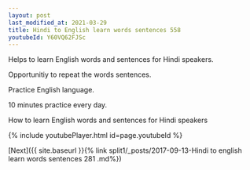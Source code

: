 ```yaml
---
layout: post
last_modified_at: 2021-03-29
title: Hindi to English learn words sentences 558 
youtubeId: Y60VQ62FJSc
---
```

 
 
Helps to learn English words and sentences for Hindi speakers.

Opportunitiy to repeat the words sentences. 

Practice English language. 
 
10 minutes practice every day. 
 
How to learn English words and sentences for Hindi speakers 
 
{% include youtubePlayer.html id=page.youtubeId %}
 
 
[Next]({{ site.baseurl }}{% link  split1/_posts/2017-09-13-Hindi to english learn words sentences 281 .md%})
 

